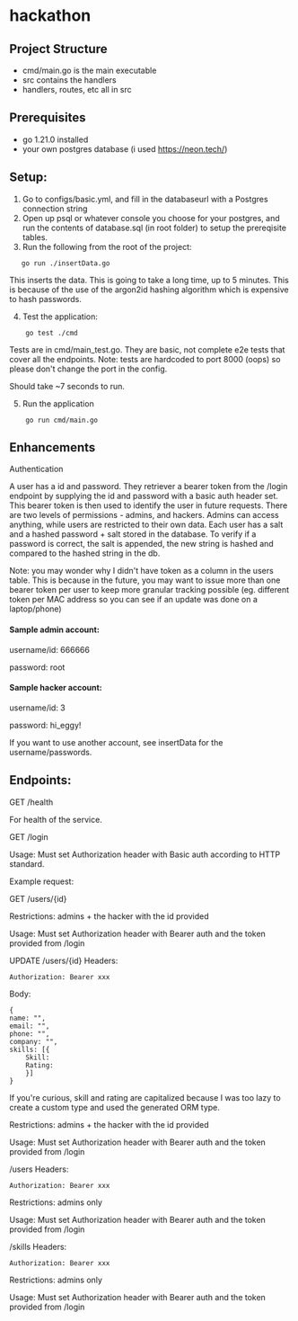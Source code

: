 # hackathon

## Project Structure 

- cmd/main.go is the main executable
- src contains the handlers
- handlers, routes, etc all in src

## Prerequisites

- go 1.21.0 installed
- your own postgres database (i used https://neon.tech/)

## Setup:

1. Go to configs/basic.yml, and fill in the databaseurl with a Postgres connection string
2. Open up psql or whatever console you choose for your postgres, and run the contents of database.sql (in root folder) to setup the prereqisite tables.
3. Run the following from the root of the project:

```
   go run ./insertData.go
```

This inserts the data. This is going to take a long time, up to 5 minutes. This is because of the use of the argon2id hashing algorithm which is expensive to hash passwords.

4. Test the application:

```
    go test ./cmd
```

Tests are in cmd/main_test.go. They are basic, not complete e2e tests that cover all the endpoints. Note: tests are hardcoded to port 8000 (oops) so please don't change the port in the config. 

Should take ~7 seconds to run.

5. Run the application

```
    go run cmd/main.go
```

## Enhancements

Authentication

A user has a id and password. They retriever a bearer token from the /login endpoint by supplying the id and password with a basic auth header set. This bearer token is then used to identify the user in future requests. There are two levels of permissions - admins, and hackers. Admins can access anything, while users are restricted to their own data. Each user has a salt and a hashed password + salt stored in the database. To verify if a password is correct, the salt is appended, the new string is hashed and compared to the hashed string in the db.

Note: you may wonder why I didn't have token as a column in the users table. This is because in the future, you may want to issue more than one bearer token per user to keep more granular tracking possible (eg. different token per MAC address so you can see if an update was done on a laptop/phone) 

#### Sample admin account:

username/id: 666666

password: root

#### Sample hacker account:
username/id: 3

password: hi_eggy!

If you want to use another account, see insertData for the username/passwords.

## Endpoints:

GET /health

For health of the service.

GET /login

Usage:
Must set Authorization header with Basic auth according to HTTP standard.

Example request:


GET /users/{id}

Restrictions:
admins + the hacker with the id provided

Usage:
Must set Authorization header with Bearer auth and the token provided from /login

UPDATE /users/{id}
Headers:
```
Authorization: Bearer xxx
```
Body:
```
{
name: "",
email: "",
phone: "",
company: "",
skills: [{
    Skill:
    Rating:
    }]
}
```

If you're curious, skill and rating are capitalized because I was too lazy to create a custom type and used the generated ORM type.

Restrictions:
admins + the hacker with the id provided

Usage:
Must set Authorization header with Bearer auth and the token provided from /login

/users
Headers:
```
Authorization: Bearer xxx
```
Restrictions:
admins only

Usage:
Must set Authorization header with Bearer auth and the token provided from /login

/skills
Headers:
```
Authorization: Bearer xxx
```
Restrictions:
admins only

Usage:
Must set Authorization header with Bearer auth and the token provided from /login


